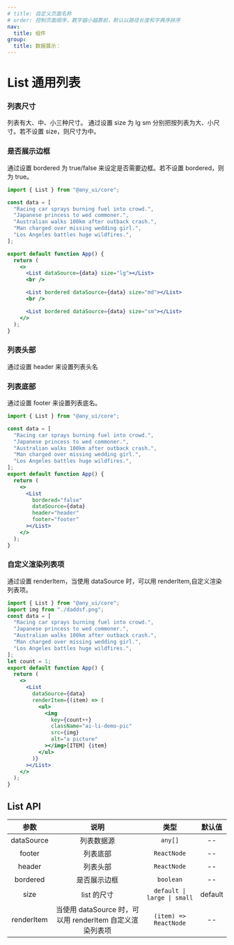 ```yaml
---
# title: 自定义页面名称
# order: 控制页面顺序，数字越小越靠前，默认以路径长度和字典序排序
nav:
  title: 组件
group:
  title: 数据展示：
---
```


# List 通用列表

### 列表尺寸

列表有大、中、小三种尺寸。
通过设置 size 为 lg sm 分别把按列表为大、小尺寸。若不设置 size，则尺寸为中。

### 是否展示边框

通过设置 bordered 为 true/false 来设定是否需要边框。若不设置 bordered，则为 true。

```jsx
import { List } from "@any_ui/core";

const data = [
  "Racing car sprays burning fuel into crowd.",
  "Japanese princess to wed commoner.",
  "Australian walks 100km after outback crash.",
  "Man charged over missing wedding girl.",
  "Los Angeles battles huge wildfires.",
];

export default function App() {
  return (
    <>
      <List dataSource={data} size="lg"></List>
      <br />

      <List bordered dataSource={data} size="md"></List>
      <br />

      <List bordered dataSource={data} size="sm"></List>
    </>
  );
}
```

### 列表头部

通过设置 header 来设置列表头名

### 列表底部

通过设置 footer 来设置列表底名。

```jsx
import { List } from "@any_ui/core";

const data = [
  "Racing car sprays burning fuel into crowd.",
  "Japanese princess to wed commoner.",
  "Australian walks 100km after outback crash.",
  "Man charged over missing wedding girl.",
  "Los Angeles battles huge wildfires.",
];
export default function App() {
  return (
    <>
      <List
        bordered="false"
        dataSource={data}
        header="header"
        footer="footer"
      ></List>
    </>
  );
}
```

### 自定义渲染列表项

通过设置 renderItem，当使用 dataSource 时，可以用 renderItem,自定义渲染列表项。

```jsx
import { List } from "@any_ui/core";
import img from "./daddsf.png";
const data = [
  "Racing car sprays burning fuel into crowd.",
  "Japanese princess to wed commoner.",
  "Australian walks 100km after outback crash.",
  "Man charged over missing wedding girl.",
  "Los Angeles battles huge wildfires.",
];
let count = 1;
export default function App() {
  return (
    <>
      <List
        dataSource={data}
        renderItem={(item) => (
          <ul>
            <img
              key={count++}
              className="ai-li-demo-pic"
              src={img}
              alt="a picture"
            ></img>[ITEM] {item}
          </ul>
        )}
      ></List>
    </>
  );
}
```

## List API

|    参数    |                           说明                           |            类型             | 默认值  |
| :--------: | :------------------------------------------------------: | :-------------------------: | :-----: |
| dataSource |                        列表数据源                        |           `any[]`           |   --    |
|   footer   |                         列表底部                         |         `ReactNode`         |   --    |
|   header   |                         列表头部                         |         `ReactNode`         |   --    |
|  bordered  |                       是否展示边框                       |          `boolean`          |   --    |
|    size    |                       list 的尺寸                        | `default \| large \| small` | default |
| renderItem | 当使用 dataSource 时，可以用 renderItem 自定义渲染列表项 |    `(item) => ReactNode`    |   --    |
